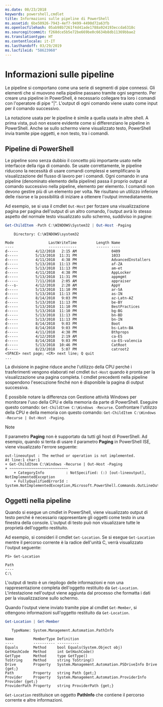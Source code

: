 ```yaml
---
ms.date: 08/23/2018
keywords: powershell,cmdlet
title: Informazioni sulle pipeline di PowerShell
ms.assetid: 6be50926-7943-4ef7-9499-4490d72a63fb
ms.openlocfilehash: 05ab98b7261f4d41ade1788a924193eccda6318c
ms.sourcegitcommit: f268dce5b5e72be669be0c6634b8db11369bbae2
ms.translationtype: HT
ms.contentlocale: it-IT
ms.lasthandoff: 03/29/2019
ms.locfileid: "58623960"
---
```

# <a name="understanding-pipelines"></a>Informazioni sulle pipeline

Le pipeline si comportano come una serie di segmenti di pipe connessi. Gli elementi che si muovono nella pipeline passano tramite ogni segmento. Per creare una pipeline in PowerShell, è necessario collegare tra loro i comandi con l'operatore di pipe "|". L'output di ogni comando viene usato come input per il comando successivo.

La notazione usata per le pipeline è simile a quella usata in altre shell. A prima vista, può non essere evidente come si differenziano le pipeline in PowerShell. Anche se sullo schermo viene visualizzato testo, PowerShell invia tramite pipe oggetti, e non testo, tra i comandi.

## <a name="the-powershell-pipeline"></a>Pipeline di PowerShell

Le pipeline sono senza dubbio il concetto più importante usato nelle interfacce della riga di comando. Se usate correttamente, le pipeline riducono la necessità di usare comandi complessi e semplificano la visualizzazione del flusso di lavoro per i comandi. Ogni comando in una pipeline (denominato elemento della pipeline) passa il proprio output al comando successivo nella pipeline, elemento per elemento. I comandi non devono gestire più di un elemento per volta. Ne risultano un utilizzo inferiore delle risorse e la possibilità di iniziare a ottenere l'output immediatamente.

Ad esempio, se si usa il cmdlet `Out-Host` per forzare una visualizzazione pagina per pagina dell'output di un altro comando, l'output avrà lo stesso aspetto del normale testo visualizzato sullo schermo, suddiviso in pagine:

```powershell
Get-ChildItem -Path C:\WINDOWS\System32 | Out-Host -Paging
```

```Output
    Directory: C:\WINDOWS\system32

Mode                LastWriteTime         Length Name
----                -------------         ------ ----
d-----        4/12/2018   2:15 AM                0409
d-----        5/13/2018  11:31 PM                1033
d-----        4/11/2018   4:38 PM                AdvancedInstallers
d-----        5/13/2018  11:13 PM                af-ZA
d-----        5/13/2018  11:13 PM                am-et
d-----        4/11/2018   4:38 PM                AppLocker
d-----        5/13/2018  11:31 PM                appmgmt
d-----        7/11/2018   2:05 AM                appraiser
d---s-        4/12/2018   2:20 AM                AppV
d-----        5/13/2018  11:10 PM                ar-SA
d-----        5/13/2018  11:13 PM                as-IN
d-----        8/14/2018   9:03 PM                az-Latn-AZ
d-----        5/13/2018  11:13 PM                be-BY
d-----        5/13/2018  11:10 PM                BestPractices
d-----        5/13/2018  11:10 PM                bg-BG
d-----        5/13/2018  11:13 PM                bn-BD
d-----        5/13/2018  11:13 PM                bn-IN
d-----        8/14/2018   9:03 PM                Boot
d-----        8/14/2018   9:03 PM                bs-Latn-BA
d-----        4/11/2018   4:38 PM                Bthprops
d-----        4/12/2018   2:19 AM                ca-ES
d-----        8/14/2018   9:03 PM                ca-ES-valencia
d-----        5/13/2018  10:46 PM                CatRoot
d-----        8/23/2018   5:07 PM                catroot2
<SPACE> next page; <CR> next line; Q quit
...
```

La divisione in pagine riduce anche l'utilizzo della CPU perché i trasferimenti vengono elaborati nel cmdlet `Out-Host` quando è pronta per la visualizzazione una pagina completa. I cmdlet precedenti nella pipeline sospendono l'esecuzione finché non è disponibile la pagina di output successiva.

È possibile notare la differenza con Gestione attività Windows per monitorare l'uso della CPU e della memoria da parte di PowerShell. Eseguire questo comando: `Get-ChildItem C:\Windows -Recurse`. Confrontare l'utilizzo della CPU e della memoria con questo comando: `Get-ChildItem C:\Windows -Recurse | Out-Host -Paging`.

> [!NOTE]
> Il parametro **Paging** non è supportato da tutti gli host di PowerShell. Ad esempio, quando si tenta di usare il parametro **Paging** in PowerShell ISE, viene visualizzato l'errore seguente:
>
> ```Output
> out-lineoutput : The method or operation is not implemented.
> At line:1 char:1
> + Get-ChildItem C:\Windows -Recurse | Out-Host -Paging
> + ~~~~~~~~~~~~~~~~~~~~~~~~~~~
>     + CategoryInfo          : NotSpecified: (:) [out-lineoutput], NotImplementedException
>     + FullyQualifiedErrorId : System.NotImplementedException,Microsoft.PowerShell.Commands.OutLineOutputCommand
> ```

## <a name="objects-in-the-pipeline"></a>Oggetti nella pipeline

Quando si esegue un cmdlet in PowerShell, viene visualizzato output di testo perché è necessario rappresentare gli oggetti come testo in una finestra della console. L'output di testo può non visualizzare tutte le proprietà dell'oggetto restituito.

Ad esempio, si consideri il cmdlet `Get-Location`. Se si esegue `Get-Location` mentre il percorso corrente è la radice dell'unità C, verrà visualizzato l'output seguente:

```
PS> Get-Location

Path
----
C:\
```

L'output di testo è un riepilogo delle informazioni e non una rappresentazione completa dell'oggetto restituito da `Get-Location`. L'intestazione nell'output viene aggiunta dal processo che formatta i dati per la visualizzazione sullo schermo.

Quando l'output viene inviato tramite pipe al cmdlet `Get-Member`, si ottengono informazioni sull'oggetto restituito da `Get-Location`.

```powershell
Get-Location | Get-Member
```

```Output
   TypeName: System.Management.Automation.PathInfo

Name         MemberType Definition
----         ---------- ----------
Equals       Method     bool Equals(System.Object obj)
GetHashCode  Method     int GetHashCode()
GetType      Method     type GetType()
ToString     Method     string ToString()
Drive        Property   System.Management.Automation.PSDriveInfo Drive {get;}
Path         Property   string Path {get;}
Provider     Property   System.Management.Automation.ProviderInfo Provider {get;}
ProviderPath Property   string ProviderPath {get;}
```

`Get-Location` restituisce un oggetto **PathInfo** che contiene il percorso corrente e altre informazioni.
